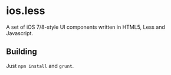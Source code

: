 # ios.less

A set of iOS 7/8-style UI components written in HTML5, Less and Javascript.

## Building
Just `npm install` and `grunt`.
